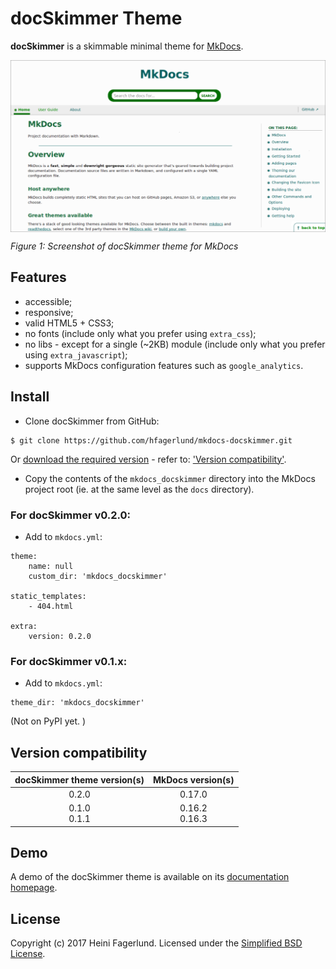 # docSkimmer Theme

**docSkimmer** is a skimmable minimal theme for [MkDocs](https://github.com/mkdocs/mkdocs/).

<img style="max-width:100%;" alt="Screenshot of docSkimmer theme for MkDocs" src="/screenshots/mkdocs-docskimmer.png" align="center" /><br />

*Figure 1: Screenshot of docSkimmer theme for MkDocs*

## Features

* accessible;
* responsive;
* valid HTML5 + CSS3;
* no fonts (include only what you prefer using `extra_css`);
* no libs - except for a single (~2KB) module (include only what you prefer using `extra_javascript`);
* supports MkDocs configuration features such as `google_analytics`.

## Install

* Clone docSkimmer from GitHub:

```
$ git clone https://github.com/hfagerlund/mkdocs-docskimmer.git

```

Or [download the required version](https://github.com/hfagerlund/mkdocs-docskimmer/releases) - refer to: ['Version compatibility'](https://github.com/hfagerlund/mkdocs-docskimmer/blob/master/README.md#version).

* Copy the contents of the `mkdocs_docskimmer` directory into the MkDocs project root (ie. at the same level as the `docs` directory).

### For docSkimmer v0.2.0:

* Add to `mkdocs.yml`:

```
theme:
    name: null
    custom_dir: 'mkdocs_docskimmer'

static_templates:
    - 404.html

extra:
    version: 0.2.0

```

### For docSkimmer v0.1.x:

* Add to `mkdocs.yml`:

```
theme_dir: 'mkdocs_docskimmer'

```

(Not on PyPI yet. )

## Version compatibility

| docSkimmer theme version(s) | MkDocs version(s) |
| :------: | :------: |
| 0.2.0 | 0.17.0 |
| 0.1.0<br>0.1.1 | 0.16.2<br>0.16.3 |

## Demo

A demo of the docSkimmer theme is available on its [documentation homepage](https://hfagerlund.github.io/mkdocs-docskimmer/).


## License
Copyright (c) 2017 Heini Fagerlund. Licensed under the [Simplified BSD License](https://github.com/hfagerlund/mkdocs-docskimmer/blob/master/LICENSE).

